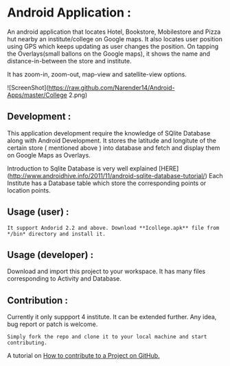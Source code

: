 Android Application :
=====================

An android application that locates Hotel, Bookstore, Mobilestore and Pizza hut nearby an institute/college 
on  Google maps.
It also locates user position using GPS which keeps updating as user changes the position.
On tapping the Overlays(small ballons on the Google maps), it shows the name and distance-in-between the store and institute. 

It has zoom-in, zoom-out, map-view and satellite-view options.

![ScreenShot](https://raw.github.com/Narender14/Android-Apps/master/College 2.png)


Development :
-------------

This application development require the knowledge of SQlite Database along with Android Development. It stores the latitude and longitute of the certain
store ( mentioned above ) into database and fetch and display them on Google Maps as Overlays.

Introduction to Sqlite Database is very well explained [HERE] (http://www.androidhive.info/2011/11/android-sqlite-database-tutorial/)
Each Institute has a Database table which store the corresponding points or location points.

Usage (user) :
--------

    It support Andorid 2.2 and above. Download **Icollege.apk** file from */bin* directory and install it.
    
Usage (developer) :
-------------------

Download and import this project to your workspace. It has many files corresponding to Activity and Database.


Contribution :
---------------

Currently it only suppport 4 institute. It can be extended further. Any idea, bug report or patch is welcome.

    Simply fork the repo and clone it to your local machine and start contributing.

A tutorial on [How to contribute to a Project on GitHub.](http://www.lornajane.net/posts/2010/contributing-to-projects-on-github/)




















